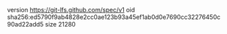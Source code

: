 version https://git-lfs.github.com/spec/v1
oid sha256:ed5790f9ab4828e2cc0ae123b93a45ef1ab0d0e7690cc32276450c90ad22add5
size 21280
